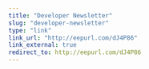 ```yaml
---
title: "Developer Newsletter"
slug: "developer-newsletter"
type: "link"
link_url: "http://eepurl.com/dJ4P86"
link_external: true
redirect_to: http://eepurl.com/dJ4P86
---
```


